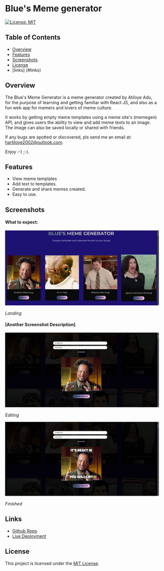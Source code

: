 # Blue's Meme generator

[![License: MIT](https://img.shields.io/badge/License-MIT-yellow.svg)](https://opensource.org/licenses/MIT)

## Table of Contents

- [Overview](#overview)
- [Features](#features)
- [Screenshots](#screenshots)
- [License](#license)
- [links] (#links)

## Overview

The Blue's Meme Generator is a meme generator created by Atiloye Adu, for the purpose of learning and getting familiar with React JS, and also as a fun web app for memers and lovers of meme culture.

It works by getting empty meme templates using a meme site's (memegen) API, and gives users the ability to view and add meme texts to an image. The image can also be saved locally or shared with friends.

If any bugs are spotted or discovered, pls send me an email at: hartiloye2002@outlook.com.

Enjoy :-) ;-).

## Features

- View meme templates
- Add text to templates.
- Generate and share memes created.
- Easy to use.

## Screenshots
#### What to expect:
![Screenshot Image](public/screenshots/sc1.png)

*Landing*

#### [Another Screenshot Description]

![Another Screenshot Image](public/screenshots/sc2.png)

*Editing*

![Another Screenshot Image](public/screenshots/sc3.png)

*Finished*

## Links
- [Github Repo](https://github.com/Atiloye/blue-s-meme-generator/)
- [Live Deployment](https://blues-meme-generator.netlify.app/)

## License

This project is licensed under the [MIT License](LICENSE).
